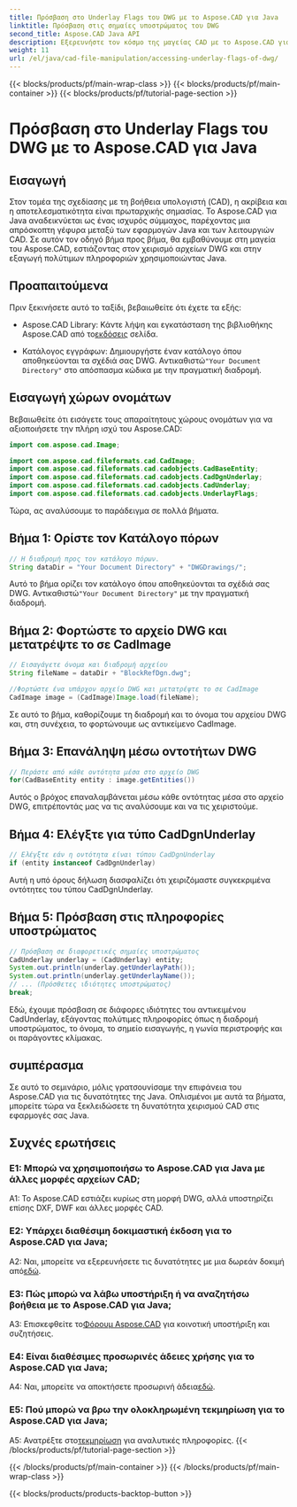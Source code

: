 ```yaml
---
title: Πρόσβαση στο Underlay Flags του DWG με το Aspose.CAD για Java
linktitle: Πρόσβαση στις σημαίες υποστρώματος του DWG
second_title: Aspose.CAD Java API
description: Εξερευνήστε τον κόσμο της μαγείας CAD με το Aspose.CAD για Java! Χειριστείτε χωρίς κόπο αρχεία DWG στις εφαρμογές σας Java.
weight: 11
url: /el/java/cad-file-manipulation/accessing-underlay-flags-of-dwg/
---
```


{{< blocks/products/pf/main-wrap-class >}}
{{< blocks/products/pf/main-container >}}
{{< blocks/products/pf/tutorial-page-section >}}

# Πρόσβαση στο Underlay Flags του DWG με το Aspose.CAD για Java

## Εισαγωγή

Στον τομέα της σχεδίασης με τη βοήθεια υπολογιστή (CAD), η ακρίβεια και η αποτελεσματικότητα είναι πρωταρχικής σημασίας. Το Aspose.CAD για Java αναδεικνύεται ως ένας ισχυρός σύμμαχος, παρέχοντας μια απρόσκοπτη γέφυρα μεταξύ των εφαρμογών Java και των λειτουργιών CAD. Σε αυτόν τον οδηγό βήμα προς βήμα, θα εμβαθύνουμε στη μαγεία του Aspose.CAD, εστιάζοντας στον χειρισμό αρχείων DWG και στην εξαγωγή πολύτιμων πληροφοριών χρησιμοποιώντας Java.

## Προαπαιτούμενα

Πριν ξεκινήσετε αυτό το ταξίδι, βεβαιωθείτε ότι έχετε τα εξής:

-  Aspose.CAD Library: Κάντε λήψη και εγκατάσταση της βιβλιοθήκης Aspose.CAD από το[εκδόσεις](https://releases.aspose.com/cad/java/) σελίδα.

-  Κατάλογος εγγράφων: Δημιουργήστε έναν κατάλογο όπου αποθηκεύονται τα σχέδιά σας DWG. Αντικαθιστώ`"Your Document Directory"` στο απόσπασμα κώδικα με την πραγματική διαδρομή.

## Εισαγωγή χώρων ονομάτων

Βεβαιωθείτε ότι εισάγετε τους απαραίτητους χώρους ονομάτων για να αξιοποιήσετε την πλήρη ισχύ του Aspose.CAD:

```java
import com.aspose.cad.Image;

import com.aspose.cad.fileformats.cad.CadImage;
import com.aspose.cad.fileformats.cad.cadobjects.CadBaseEntity;
import com.aspose.cad.fileformats.cad.cadobjects.CadDgnUnderlay;
import com.aspose.cad.fileformats.cad.cadobjects.CadUnderlay;
import com.aspose.cad.fileformats.cad.cadobjects.UnderlayFlags;
```

Τώρα, ας αναλύσουμε το παράδειγμα σε πολλά βήματα.

## Βήμα 1: Ορίστε τον Κατάλογο πόρων

```java
// Η διαδρομή προς τον κατάλογο πόρων.
String dataDir = "Your Document Directory" + "DWGDrawings/";
```

 Αυτό το βήμα ορίζει τον κατάλογο όπου αποθηκεύονται τα σχέδιά σας DWG. Αντικαθιστώ`"Your Document Directory"` με την πραγματική διαδρομή.

## Βήμα 2: Φορτώστε το αρχείο DWG και μετατρέψτε το σε CadImage

```java
// Εισαγάγετε όνομα και διαδρομή αρχείου
String fileName = dataDir + "BlockRefDgn.dwg";

//Φορτώστε ένα υπάρχον αρχείο DWG και μετατρέψτε το σε CadImage
CadImage image = (CadImage)Image.load(fileName);
```

Σε αυτό το βήμα, καθορίζουμε τη διαδρομή και το όνομα του αρχείου DWG και, στη συνέχεια, το φορτώνουμε ως αντικείμενο CadImage.

## Βήμα 3: Επανάληψη μέσω οντοτήτων DWG

```java
// Περάστε από κάθε οντότητα μέσα στο αρχείο DWG
for(CadBaseEntity entity : image.getEntities())
```

Αυτός ο βρόχος επαναλαμβάνεται μέσω κάθε οντότητας μέσα στο αρχείο DWG, επιτρέποντάς μας να τις αναλύσουμε και να τις χειριστούμε.

## Βήμα 4: Ελέγξτε για τύπο CadDgnUnderlay

```java
// Ελέγξτε εάν η οντότητα είναι τύπου CadDgnUnderlay
if (entity instanceof CadDgnUnderlay)
```

Αυτή η υπό όρους δήλωση διασφαλίζει ότι χειριζόμαστε συγκεκριμένα οντότητες του τύπου CadDgnUnderlay.

## Βήμα 5: Πρόσβαση στις πληροφορίες υποστρώματος

```java
// Πρόσβαση σε διαφορετικές σημαίες υποστρώματος
CadUnderlay underlay = (CadUnderlay) entity;
System.out.println(underlay.getUnderlayPath());
System.out.println(underlay.getUnderlayName());
// ... (Πρόσθετες ιδιότητες υποστρώματος)
break;
```

Εδώ, έχουμε πρόσβαση σε διάφορες ιδιότητες του αντικειμένου CadUnderlay, εξάγοντας πολύτιμες πληροφορίες όπως η διαδρομή υποστρώματος, το όνομα, το σημείο εισαγωγής, η γωνία περιστροφής και οι παράγοντες κλίμακας.

## συμπέρασμα

Σε αυτό το σεμινάριο, μόλις γρατσουνίσαμε την επιφάνεια του Aspose.CAD για τις δυνατότητες της Java. Οπλισμένοι με αυτά τα βήματα, μπορείτε τώρα να ξεκλειδώσετε τη δυνατότητα χειρισμού CAD στις εφαρμογές σας Java.

## Συχνές ερωτήσεις

### Ε1: Μπορώ να χρησιμοποιήσω το Aspose.CAD για Java με άλλες μορφές αρχείων CAD;

A1: Το Aspose.CAD εστιάζει κυρίως στη μορφή DWG, αλλά υποστηρίζει επίσης DXF, DWF και άλλες μορφές CAD.

### Ε2: Υπάρχει διαθέσιμη δοκιμαστική έκδοση για το Aspose.CAD για Java;

 A2: Ναι, μπορείτε να εξερευνήσετε τις δυνατότητες με μια δωρεάν δοκιμή από[εδώ](https://releases.aspose.com/).

### Ε3: Πώς μπορώ να λάβω υποστήριξη ή να αναζητήσω βοήθεια με το Aspose.CAD για Java;

 A3: Επισκεφθείτε το[Φόρουμ Aspose.CAD](https://forum.aspose.com/c/cad/19) για κοινοτική υποστήριξη και συζητήσεις.

### Ε4: Είναι διαθέσιμες προσωρινές άδειες χρήσης για το Aspose.CAD για Java;

 A4: Ναι, μπορείτε να αποκτήσετε προσωρινή άδεια[εδώ](https://purchase.aspose.com/temporary-license/).

### Ε5: Πού μπορώ να βρω την ολοκληρωμένη τεκμηρίωση για το Aspose.CAD για Java;

 A5: Ανατρέξτε στο[τεκμηρίωση](https://reference.aspose.com/cad/java/) για αναλυτικές πληροφορίες.
{{< /blocks/products/pf/tutorial-page-section >}}

{{< /blocks/products/pf/main-container >}}
{{< /blocks/products/pf/main-wrap-class >}}

{{< blocks/products/products-backtop-button >}}
